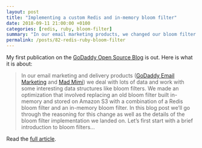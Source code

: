 ```yaml
---
layout: post
title: "Implementing a custom Redis and in-memory bloom filter"
date: 2018-09-11 21:00:00 +0100
categories: [redis, ruby, bloom-filter]
summary: "In our email marketing products, we changed our bloom filter implementation by using a custom Redis and an in-memory bloom filter written in Ruby. We will go through iterations at solving a real problem and writing a custom bloom filter from scratch."
permalink: /posts/82-redis-ruby-bloom-filter
---
```


My first publication on the [GoDaddy Open Source Blog](https://godaddy.github.io) is out. Here is what it is about:

> In our email marketing and delivery products ([GoDaddy Email Marketing](https://www.godaddy.com/online-marketing/email-marketing) and [Mad Mimi](https://madmimi.com)) we deal with lots of data and work with some interesting data structures like bloom filters. We made an optimization that involved replacing an old bloom filter built in-memory and stored on Amazon S3 with a combination of a Redis bloom filter and an in-memory bloom filter. In this blog post we’ll go through the reasoning for this change as well as the details of the bloom filter implementation we landed on. Let’s first start with a brief introduction to bloom filters...

Read the [full article](https://godaddy.github.io/2018/09/11/redis-ruby-bloom-filter/).
